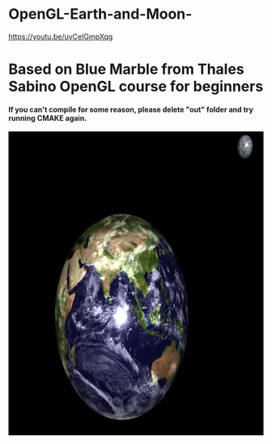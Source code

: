 

# OpenGL-Earth-and-Moon-
https://youtu.be/uyCeIGmpXqg
<html>
<body>
<h1>Based on Blue Marble from Thales Sabino OpenGL course for beginners</h1>




<h4>If you can't compile for some reason, please delete "out" folder and try running CMAKE again.</h4>



 <img src="demo.png" alt="Demo image" width="800" height="600"> 
 </body>
</html>
